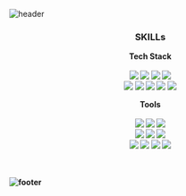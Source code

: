 
 ![header](https://capsule-render.vercel.app/api?type=slice&color=gradient&height=200&section=header&text=Hello%20SeYoung's%20Git&fontSize=40&animation=fadeIn&fontAlign=70&rotate=12&stroke=A6A6A6)



<div align=center>
 <h3><b>SKILLs<b></h3>

 Tech Stack <br><br>
 <img src="https://img.shields.io/badge/Java-2AA5DC?style=flat-square&logo=JAVA&logoColor=white"/>
 <img src="https://img.shields.io/badge/Android-3DDC84?style=flat-square&logo=Android&logoColor=white"/>
 <img src="https://img.shields.io/badge/C-FFB80B?style=flat-square&logo=C&logoColor=white"/>
 <img src="https://img.shields.io/badge/Python-8BC0D0?style=flat-square&logo=Python&logoColor=black"/>
  <br>
 <img src="https://img.shields.io/badge/Html-CC6699?style=flat-square&logo=html&logoColor=white"/>
 <img src="https://img.shields.io/badge/CSS-FF7F7F?style=flat-square&logo=css&logoColor=black"/>
 <img src="https://img.shields.io/badge/JavaScript-FFE200?style=flat-square&logo=JavaScript&logoColor=white"/>
 <img src="https://img.shields.io/badge/SpringBoot-0ABF53?style=flat-square&logo=SpringBoot&logoColor=white"/>
 <img src="https://img.shields.io/badge/React-018EF5?style=flat-square&logo=React&logoColor=white"/>
 
 Tools <br><br>
  <img src="https://img.shields.io/badge/VisualStudioCode-94399E?style=flat-square&logo=VisualStudioCode&logoColor=white"/>
 <img src="https://img.shields.io/badge/IntelliJ-00274E?style=flat-square&logo=IntelliJ&logoColor=white"/>
 <img src="https://img.shields.io/badge/Eclipse-F6F6F6?style=flat-square&logo=Eclipse&logoColor=black"/>
 <br>
 <img src="https://img.shields.io/badge/MongoDB-FFB71B?style=flat-square&logo=MySQL&logoColor=white"/>
 <img src="https://img.shields.io/badge/MySQL-FF66AA?style=flat-square&logo=MySQL&logoColor=white"/>
 <img src="https://img.shields.io/badge/MSSQL-BA478F?style=flat-square&logo=MSSQL&logoColor=white"/>
 <br>
 <img src="https://img.shields.io/badge/RStudio-0093DD?style=flat-square&logo=RStudio&logoColor=white"/>
 <img src="https://img.shields.io/badge/AndroidStudio-FFDD00?style=flat-square&logo=AndroidStudio&logoColor=13324B"/>
 <img src="https://img.shields.io/badge/3DMax-0AC18E?style=flat-square&logo=3dMax&logoColor=black"/>
 <img src="https://img.shields.io/badge/Git-F64935?style=flat-square&logo=Git&logoColor=white"/>
 <br><br><br>
 
</div>
  
   ![footer](https://capsule-render.vercel.app/api?type=slice&color=gradient&height=100&section=footer)
